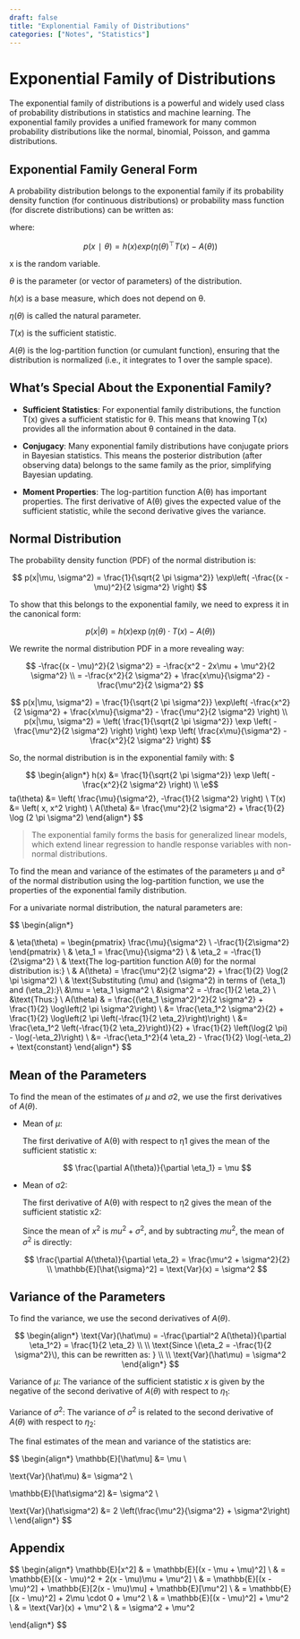 ```yaml
---
draft: false
title: "Explonential Family of Distributions"
categories: ["Notes", "Statistics"]
---
```


# Exponential Family of Distributions

The exponential family of distributions is a powerful and widely used class of probability distributions in statistics and machine learning. The exponential family provides a unified framework for many common probability distributions like the normal, binomial, Poisson, and gamma distributions.

## Exponential Family General Form

A probability distribution belongs to the exponential family if its probability density function (for continuous distributions) or probability mass function (for discrete distributions) can be written as:

where:

$$
p(x∣θ)=h(x)exp(η(θ) ^⊤ T(x)−A(θ))
$$

x is the random variable.

$\theta$ is the parameter (or vector of parameters) of the distribution.

$h(x)$ is a base measure, which does not depend on θ.

$\eta(\theta)$ is called the natural parameter.

$T(x)$ is the sufficient statistic.

$A(\theta)$ is the log-partition function (or cumulant function), ensuring that the distribution is normalized (i.e., it integrates to 1 over the sample space).

## What’s Special About the Exponential Family?

- **Sufficient Statistics**: For exponential family distributions, the function T(x) gives a sufficient statistic for θ. This means that knowing T(x) provides all the information about θ contained in the data.

- **Conjugacy**: Many exponential family distributions have conjugate priors in Bayesian statistics. This means the posterior distribution (after observing data) belongs to the same family as the prior, simplifying Bayesian updating.

- **Moment Properties**: The log-partition function A(θ) has important properties. The first derivative of A(θ) gives the expected value of the sufficient statistic, while the second derivative gives the variance.

## Normal Distribution

The probability density function (PDF) of the normal distribution is:

$$
p(x|\mu, \sigma^2) = \frac{1}{\sqrt{2 \pi \sigma^2}} \exp\left( -\frac{(x - \mu)^2}{2 \sigma^2} \right)
$$

To show that this belongs to the exponential family, we need to express it in the canonical form:

$$
p(x|\theta) = h(x) \exp\left( \eta(\theta) \cdot T(x) - A(\theta) \right)
$$

We rewrite the normal distribution PDF in a more revealing way:

$$
-\frac{(x - \mu)^2}{2 \sigma^2} = -\frac{x^2 - 2x\mu + \mu^2}{2 \sigma^2} \\
 = -\frac{x^2}{2 \sigma^2} + \frac{x\mu}{\sigma^2} - \frac{\mu^2}{2 \sigma^2}
$$

$$
p(x|\mu, \sigma^2) = \frac{1}{\sqrt{2 \pi \sigma^2}} \exp\left( -\frac{x^2}{2 \sigma^2} + \frac{x\mu}{\sigma^2} - \frac{\mu^2}{2 \sigma^2} \right) \\
p(x|\mu, \sigma^2) = \left( \frac{1}{\sqrt{2 \pi \sigma^2}} \exp \left( -\frac{\mu^2}{2 \sigma^2} \right) \right) \exp \left( \frac{x\mu}{\sigma^2} - \frac{x^2}{2 \sigma^2} \right)
$$

So, the normal distribution is in the exponential family with:
$

$$
\begin{align*}
h(x) &= \frac{1}{\sqrt{2 \pi \sigma^2}} \exp \left( -\frac{x^2}{2 \sigma^2} \right) \\
\e$$ta(\theta) &= \left( \frac{\mu}{\sigma^2}, -\frac{1}{2 \sigma^2} \right) \\
T(x) &= \left( x, x^2 \right) \\
A(\theta) &= \frac{\mu^2}{2 \sigma^2} + \frac{1}{2} \log (2 \pi \sigma^2)
\end{align*}
$$

> The exponential family forms the basis for generalized linear models, which extend linear regression to handle response variables with non-normal distributions.

To find the mean and variance of the estimates of the parameters μ and σ² of the normal distribution using the log-partition function, we use the properties of the exponential family distribution.

For a univariate normal distribution, the natural parameters are:

$$
\begin{align*}

& \eta(\theta) = \begin{pmatrix} \frac{\mu}{\sigma^2} \\ -\frac{1}{2\sigma^2} \end{pmatrix} \\
&  \eta_1 = \frac{\mu}{\sigma^2} \\
& \eta_2 = -\frac{1}{2\sigma^2} \\
& \text{The log-partition function A(θ) for the normal distribution is:} \\
&  A(\theta) = \frac{\mu^2}{2 \sigma^2} + \frac{1}{2} \log(2 \pi \sigma^2) \\
& \text{Substituting \(\mu\) and \(\sigma^2\) in terms of \(\eta_1\) and \(\eta_2\):}\\
&\mu = \eta_1 \sigma^2 \\
 &\sigma^2 = -\frac{1}{2 \eta_2} \\
 &\text{Thus:} \\
A(\theta) & = \frac{(\eta_1 \sigma^2)^2}{2 \sigma^2} + \frac{1}{2} \log\left(2 \pi \sigma^2\right) \\
&= \frac{\eta_1^2 \sigma^2}{2} + \frac{1}{2} \log\left(2 \pi \left(-\frac{1}{2 \eta_2}\right)\right) \\
&= \frac{\eta_1^2 \left(-\frac{1}{2 \eta_2}\right)}{2} + \frac{1}{2} \left(\log(2 \pi) - \log(-\eta_2)\right) \\
&= -\frac{\eta_1^2}{4 \eta_2} - \frac{1}{2} \log(-\eta_2) + \text{constant}
\end{align*}
$$

## Mean of the Parameters

To find the mean of the estimates of $\mu$ and $\sigma2$, we use the first derivatives of $A(\theta)$.

- Mean of $\mu$:

  The first derivative of A(θ) with respect to η1 gives the mean of the sufficient statistic x:

  $$
  \frac{\partial A(\theta)}{\partial \eta_1} = \mu
  $$

- Mean of σ2:

  The first derivative of A(θ) with respect to η2 gives the mean of the sufficient statistic x2:

  Since the mean of $x^2$ is $mu^2 + \sigma^2$, and by subtracting $mu^2$, the mean of $\sigma^2$ is directly:

  $$
  \frac{\partial A(\theta)}{\partial \eta_2} = \frac{\mu^2 + \sigma^2}{2} \\
  \mathbb{E}[\hat{\sigma}^2] = \text{Var}(x) = \sigma^2
  $$

## Variance of the Parameters

To find the variance, we use the second derivatives of $A(\theta)$.

$$
\begin{align*}
\text{Var}(\hat\mu) = -\frac{\partial^2 A(\theta)}{\partial \eta_1^2} = \frac{1}{2 \eta_2} \\ \\
\text{Since \(\eta_2 = -\frac{1}{2 \sigma^2}\), this can be rewritten as: } \\  \\
 \text{Var}(\hat\mu) = \sigma^2
\end{align*}
$$

Variance of $\mu$: The variance of the sufficient statistic $x$ is given by the negative of the second derivative of $A(\theta)$ with respect to $\eta_1$:

Variance of $\sigma^2$: The variance of $\sigma^2$ is related to the second derivative of $A(\theta)$ with respect to $\eta_2$:

The final estimates of the mean and variance of the statistics are:

$$
\begin{align*}
\mathbb{E}[\hat\mu] &= \mu \\

\text{Var}(\hat\mu) &= \sigma^2 \\

\mathbb{E}[\hat\sigma^2] &= \sigma^2 \\

\text{Var}(\hat\sigma^2) &= 2 \left(\frac{\mu^2}{\sigma^2} + \sigma^2\right) \\
\end{align*}
$$

## Appendix

$$
\begin{align*}
\mathbb{E}[x^2] & = \mathbb{E}[(x - \mu + \mu)^2]
\\
& = \mathbb{E}[(x - \mu)^2 + 2(x - \mu)\mu + \mu^2]
\\
& = \mathbb{E}[(x - \mu)^2] + \mathbb{E}[2(x - \mu)\mu] + \mathbb{E}[\mu^2]
\\
& = \mathbb{E}[(x - \mu)^2] + 2\mu \cdot 0 + \mu^2
\\
& = \mathbb{E}[(x - \mu)^2] + \mu^2
\\
& = \text{Var}(x) + \mu^2
\\ &
= \sigma^2 + \mu^2

\end{align*}
$$
